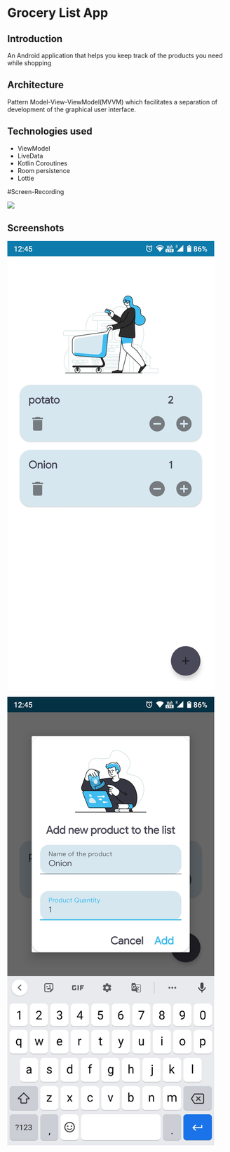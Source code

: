 # Grocery List App

## Introduction

An Android application that helps you keep track of the products you need while shopping

## Architecture

Pattern Model-View-ViewModel(MVVM) which facilitates a separation of development of the graphical user interface.

## Technologies used
* ViewModel 
* LiveData 
* Kotlin Coroutines 
* Room persistence
* Lottie 

#Screen-Recording

<img src="https://github.com/mshivam019/Grocery-List/blob/master/ScreenRecord.gif" width="200">

## Screenshots
![Screenshot](https://raw.githubusercontent.com/mshivam019/Grocery-List/master/grocery.jpg?raw=true "Sceenshot")

![Screenshot](https://raw.githubusercontent.com/mshivam019/Grocery-List/master/grocery1.jpg?raw=true "Sceenshot")

